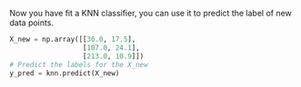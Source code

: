 Now you have fit a KNN classifier, you can use it to predict the label of new data points.


```python
X_new = np.array([[30.0, 17.5],
                  [107.0, 24.1],
                  [213.0, 10.9]])
# Predict the labels for the X_new
y_pred = knn.predict(X_new)
```

